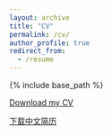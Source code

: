 ```yaml
---
layout: archive
title: "CV"
permalink: /cv/
author_profile: true
redirect_from:
  - /resume
---
```


{% include base_path %}

[Download my CV](http://adachenqi.github.io/files/CV-EN.pdf)

[下载中文简历](http://adachenqi.github.io/files/CV-CN.pdf)

